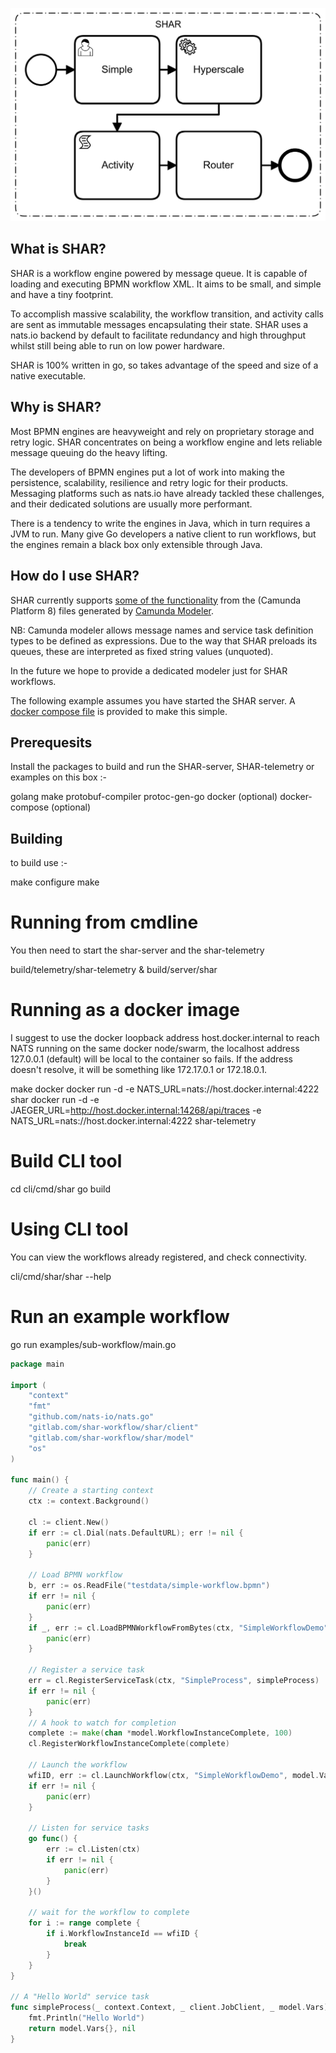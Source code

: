 ![Simple Hyperscale Activity Router](/shar.png?raw=true "SHAR")

## What is SHAR?
SHAR is a workflow engine powered by message queue.  It is capable of loading and executing BPMN workflow XML. 
It aims to be small, and simple and have a tiny footprint.

To accomplish massive scalability, the workflow transition, and activity calls are sent as immutable messages encapsulating their state.
SHAR uses a nats.io backend by default to facilitate redundancy and high throughput whilst still being able to run on low power hardware.

SHAR is 100% written in go, so takes advantage of the speed and size of a native executable.

## Why is SHAR?
Most BPMN engines are heavyweight and rely on proprietary storage and retry logic.
SHAR concentrates on being a workflow engine and lets reliable message queuing do the heavy lifting.

The developers of BPMN engines put a lot of work into making the persistence, scalability, resilience and retry logic for their products.
Messaging platforms such as nats.io have already tackled these challenges, and their dedicated solutions are usually more performant.

There is a tendency to write the engines in Java, which in turn requires a JVM to run.
Many give Go developers a native client to run workflows, but the engines remain a black box only extensible through Java.


## How do I use SHAR?
SHAR currently supports [some of the functionality](docs/functionality.md) from the (Camunda Platform 8) files generated by [Camunda Modeler](https://camunda.com/download/modeler/).

NB:  Camunda modeler allows message names and service task definition types to be defined as expressions.
Due to the way that SHAR preloads its queues, these are interpreted as fixed string values (unquoted).

In the future we hope to provide a dedicated modeler just for SHAR workflows. 


The following example assumes you have started the SHAR server. A [docker compose file](deploy/compose/docker-compose.yml) is provided to make this simple.

## Prerequesits
Install the packages to build and run the SHAR-server, SHAR-telemetry or examples on this box :-

golang
make
protobuf-compiler
protoc-gen-go
docker (optional)
docker-compose (optional)

## Building

to build use :-

make configure
make

# Running from cmdline
You then need to start the shar-server and the shar-telemetry

build/telemetry/shar-telemetry &
build/server/shar 

# Running as a docker image
I suggest to use the docker loopback address host.docker.internal to reach NATS running on the same docker node/swarm, the localhost address 127.0.0.1 (default) will be local to the container so fails. If the address doesn't resolve, it will be something like 172.17.0.1 or 172.18.0.1. 

make docker
docker run -d -e NATS_URL=nats://host.docker.internal:4222 shar
docker run -d -e JAEGER_URL=http://host.docker.internal:14268/api/traces -e NATS_URL=nats://host.docker.internal:4222 shar-telemetry


# Build CLI tool

cd cli/cmd/shar
go build

# Using CLI tool
You can view the workflows already registered, and check connectivity.

cli/cmd/shar/shar --help

# Run an example workflow 

go run examples/sub-workflow/main.go

```go
package main

import (
	"context"
	"fmt"
	"github.com/nats-io/nats.go"
	"gitlab.com/shar-workflow/shar/client"
	"gitlab.com/shar-workflow/shar/model"
	"os"
)

func main() {
	// Create a starting context
	ctx := context.Background()

	cl := client.New()
	if err := cl.Dial(nats.DefaultURL); err != nil {
		panic(err)
	}

	// Load BPMN workflow
	b, err := os.ReadFile("testdata/simple-workflow.bpmn")
	if err != nil {
		panic(err)
	}
	if _, err := cl.LoadBPMNWorkflowFromBytes(ctx, "SimpleWorkflowDemo", b); err != nil {
		panic(err)
	}

	// Register a service task
	err = cl.RegisterServiceTask(ctx, "SimpleProcess", simpleProcess)
	if err != nil {
		panic(err)
	}
	// A hook to watch for completion
	complete := make(chan *model.WorkflowInstanceComplete, 100)
	cl.RegisterWorkflowInstanceComplete(complete)

	// Launch the workflow
	wfiID, err := cl.LaunchWorkflow(ctx, "SimpleWorkflowDemo", model.Vars{})
	if err != nil {
		panic(err)
	}

	// Listen for service tasks
	go func() {
		err := cl.Listen(ctx)
		if err != nil {
			panic(err)
		}
	}()

	// wait for the workflow to complete
	for i := range complete {
		if i.WorkflowInstanceId == wfiID {
			break
		}
	}
}

// A "Hello World" service task
func simpleProcess(_ context.Context, _ client.JobClient, _ model.Vars) (model.Vars, error) {
	fmt.Println("Hello World")
	return model.Vars{}, nil
}
```
